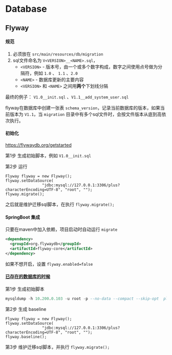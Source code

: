 # Database

## Flyway

#### 规范

1. 必须放在 `src/main/resources/db/migration`
2. sql文件命名为 `V<VERSION>__<NAME>.sql`，
   * `<VERSION>` - 版本号，由一个或多个数字构成，数字之间使用点号做为分隔符，例如 `1.0` 、 `1.1` 、`2.0`
   * `<NAME>` - 数据库更新的主要内容
   * `<VERSION>` 和  `<NAME>` 之间用**两个**下划线分隔

最终的例子： `V1.0__init.sql` 、`V1.1__add_system_user.sql` 

flyway在数据库中创建一张表 `schema_version`，记录当前数据库的版本，如果当前版本为 `V1.1`，当 `migration` 目录中有多个sql文件时，会按文件版本从底到高依次执行。

#### 初始化

https://flywaydb.org/getstarted

第1步 生成初始脚本，例如 `V1.0__init.sql`

第2步 运行

```
Flyway flyway = new Flyway();
flyway.setDataSource(
				"jdbc:mysql://127.0.0.1:3306/plus?characterEncoding=UTF-8", "root", "");
flyway.migrate();
```

之后就是维护迁移sql脚本，在执行 `flyway.migrate();`

#### SpringBoot 集成

只要在maven中加入依赖，项目启动时自动运行 `migrate`

```xml
<dependency>
  <groupId>org.flywaydb</groupId>
  <artifactId>flyway-core</artifactId>
</dependency>
```

如果不想开启，设置 `flyway.enabled=false`

#### [已存在的数据库的时候](https://flywaydb.org/documentation/existing) 

第1步 生成初始脚本

```sql
mysqldump -h 10.200.0.103 -u root -p --no-data --compact --skip-opt  plus |egrep -v "(^SET|^/*!)" > src/main/resources/db/migration/V1.0__init.sql
```

第2步 生成 baseline

```
Flyway flyway = new Flyway();
flyway.setDataSource(
				"jdbc:mysql://127.0.0.1:3306/plus?characterEncoding=UTF-8", "root", "");
flyway.baseline();
```

第3步 维护迁移sql脚本，并执行 `flyway.migrate();`